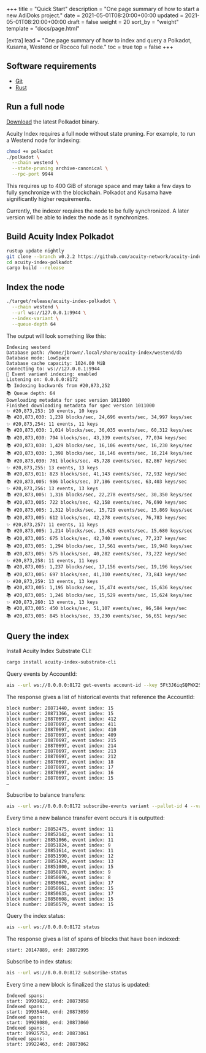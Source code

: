 +++
title = "Quick Start"
description = "One page summary of how to start a new AdiDoks project."
date = 2021-05-01T08:20:00+00:00
updated = 2021-05-01T08:20:00+00:00
draft = false
weight = 20
sort_by = "weight"
template = "docs/page.html"

[extra]
lead = "One page summary of how to index and query a Polkadot, Kusama, Westend or Rococo full node."
toc = true
top = false
+++

## Software requirements

* [Git](https://git-scm.com/)
* [Rust](https://www.rust-lang.org/)

## Run a full node

[Download](https://github.com/paritytech/polkadot-sdk/releases) the latest Polkadot binary.

Acuity Index requires a full node without state pruning. For example, to run a Westend node for indexing:

```bash
chmod +x polkadot
./polkadot \
  --chain westend \
  --state-pruning archive-canonical \
  --rpc-port 9944
```

This requires up to 400 GiB of storage space and may take a few days to fully synchronize with the blockchain. Polkadot and Kusama have significantly higher requirements.

Currently, the indexer requires the node to be fully synchronized. A later version will be able to index the node as it synchronizes. 

## Build Acuity Index Polkadot

```bash
rustup update nightly
git clone --branch v0.2.2 https://github.com/acuity-network/acuity-index-polkadot.git
cd acuity-index-polkadot
cargo build --release
```

## Index the node

```bash
./target/release/acuity-index-polkadot \
  --chain westend \
  --url ws://127.0.0.1:9944 \
  --index-variant \
  --queue-depth 64
```

The output will look something like this:

```
Indexing westend
Database path: /home/jbrown/.local/share/acuity-index/westend/db
Database mode: LowSpace
Database cache capacity: 1024.00 MiB
Connecting to: ws://127.0.0.1:9944
📇 Event variant indexing: enabled
Listening on: 0.0.0.0:8172
📚 Indexing backwards from #20,873,252
📚 Queue depth: 64
Downloading metadata for spec version 1011000
Finished downloading metadata for spec version 1011000
✨ #20,873,253: 10 events, 10 keys
📚 #20,873,030: 1,239 blocks/sec, 24,696 events/sec, 34,997 keys/sec
✨ #20,873,254: 11 events, 11 keys
📚 #20,873,030: 1,014 blocks/sec, 36,035 events/sec, 60,312 keys/sec
📚 #20,873,030: 794 blocks/sec, 43,339 events/sec, 77,034 keys/sec
📚 #20,873,030: 1,429 blocks/sec, 16,106 events/sec, 16,230 keys/sec
📚 #20,873,030: 1,398 blocks/sec, 16,146 events/sec, 16,214 keys/sec
📚 #20,873,030: 761 blocks/sec, 45,728 events/sec, 82,867 keys/sec
✨ #20,873,255: 13 events, 13 keys
📚 #20,873,011: 823 blocks/sec, 41,143 events/sec, 72,932 keys/sec
📚 #20,873,005: 986 blocks/sec, 37,186 events/sec, 63,403 keys/sec
✨ #20,873,256: 13 events, 13 keys
📚 #20,873,005: 1,316 blocks/sec, 22,278 events/sec, 30,350 keys/sec
📚 #20,873,005: 722 blocks/sec, 42,158 events/sec, 76,690 keys/sec
📚 #20,873,005: 1,312 blocks/sec, 15,729 events/sec, 15,869 keys/sec
📚 #20,873,005: 612 blocks/sec, 42,278 events/sec, 76,783 keys/sec
✨ #20,873,257: 11 events, 11 keys
📚 #20,873,005: 1,214 blocks/sec, 15,629 events/sec, 15,680 keys/sec
📚 #20,873,005: 675 blocks/sec, 42,740 events/sec, 77,237 keys/sec
📚 #20,873,005: 1,294 blocks/sec, 17,561 events/sec, 19,948 keys/sec
📚 #20,873,005: 575 blocks/sec, 40,282 events/sec, 73,222 keys/sec
✨ #20,873,258: 11 events, 11 keys
📚 #20,873,005: 1,237 blocks/sec, 17,156 events/sec, 19,196 keys/sec
📚 #20,873,005: 697 blocks/sec, 41,310 events/sec, 73,843 keys/sec
✨ #20,873,259: 13 events, 13 keys
📚 #20,873,005: 1,195 blocks/sec, 15,474 events/sec, 15,636 keys/sec
📚 #20,873,005: 1,246 blocks/sec, 15,529 events/sec, 15,624 keys/sec
✨ #20,873,260: 13 events, 13 keys
📚 #20,873,005: 450 blocks/sec, 51,107 events/sec, 96,584 keys/sec
📚 #20,873,005: 845 blocks/sec, 33,230 events/sec, 56,651 keys/sec
```

## Query the index

Install Acuity Index Substrate CLI:

```bash
cargo install acuity-index-substrate-cli
```

Query events by AccountId:

```bash
ais --url ws://0.0.0.0:8172 get-events account-id --key 5Ft3J6iqSQPWX2S9jERXcMpevt8JDUPWjec5uGierfVGXisE
```

The response gives a list of historical events that reference the AccountId:

```
block number: 20871440, event index: 15
block number: 20871366, event index: 15
block number: 20870697, event index: 412
block number: 20870697, event index: 411
block number: 20870697, event index: 410
block number: 20870697, event index: 409
block number: 20870697, event index: 215
block number: 20870697, event index: 214
block number: 20870697, event index: 213
block number: 20870697, event index: 212
block number: 20870697, event index: 18
block number: 20870697, event index: 17
block number: 20870697, event index: 16
block number: 20870697, event index: 15
…
```

Subscribe to balance transfers:

```bash
ais --url ws://0.0.0.0:8172 subscribe-events variant --pallet-id 4 --variant-id 2
```

Every time a new balance transfer event occurs it is outputted:

```
block number: 20852475, event index: 11
block number: 20852142, event index: 11
block number: 20851866, event index: 11
block number: 20851824, event index: 9
block number: 20851614, event index: 11
block number: 20851590, event index: 12
block number: 20851429, event index: 13
block number: 20851000, event index: 15
block number: 20850870, event index: 9
block number: 20850696, event index: 8
block number: 20850662, event index: 17
block number: 20850661, event index: 15
block number: 20850635, event index: 17
block number: 20850608, event index: 15
block number: 20850579, event index: 15
```

Query the index status:

```bash
ais --url ws://0.0.0.0:8172 status
```

The response gives a list of spans of blocks that have been indexed:

```
start: 20147889, end: 20872995
```

Subscribe to index status:

```bash
ais --url ws://0.0.0.0:8172 subscribe-status
```

Every time a new block is finalized the status is updated:

```
Indexed spans:
start: 19939022, end: 20873058
Indexed spans:
start: 19935440, end: 20873059
Indexed spans:
start: 19929080, end: 20873060
Indexed spans:
start: 19925753, end: 20873061
Indexed spans:
start: 19922463, end: 20873062
```
